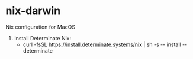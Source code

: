 # nix-darwin
Nix configuration for MacOS

1) Install Determinate Nix:
    - curl -fsSL https://install.determinate.systems/nix | sh -s -- install --determinate


